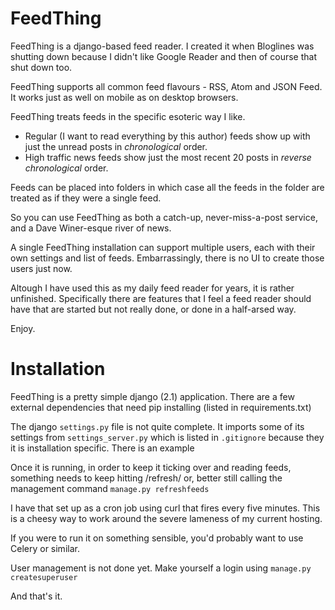 FeedThing
=========

FeedThing is a django-based feed reader.  I created it when Bloglines was shutting down because I didn't like Google Reader and then of course that shut down too.

FeedThing supports all common feed flavours - RSS, Atom and JSON Feed.  It works just as well on mobile as on desktop browsers.

FeedThing treats feeds in the specific esoteric way I like.  

* Regular (I want to read everything by this author) feeds show up with just the unread posts in *chronological* order.
* High traffic news feeds show just the most recent 20 posts in *reverse chronological* order.

Feeds can be placed into folders in which case all the feeds in the folder are treated as if they were a single feed.

So you can use FeedThing as both a catch-up, never-miss-a-post service, and a Dave Winer-esque river of news.

A single FeedThing installation can support multiple users, each with their own settings and list of feeds.  Embarrassingly, there is no UI to create those users just now.

Altough I have used this as my daily feed reader for years, it is rather unfinished.  Specifically there are features that I feel a feed reader should have that are started but not really done, or done in a half-arsed way.

Enjoy.

Installation
============

FeedThing is a pretty simple django (2.1) application.  There are a few external dependencies that need pip installing (listed in requirements.txt)

The django `settings.py` file  is not quite complete.  It imports some of its settings from `settings_server.py` which is listed in `.gitignore` because they it is installation specific.  There is an example 

Once it is running, in order to keep it ticking over and reading feeds, something needs to keep hitting /refresh/ or, better still calling the management command `manage.py refreshfeeds`

I have that set up as a cron job using curl that fires every five minutes.  This is a cheesy way to work around the severe lameness of my current hosting.

If you were to run it on something sensible, you'd probably want to use Celery or similar.

User management is not done yet.  Make yourself a login using `manage.py createsuperuser`

And that's it.

